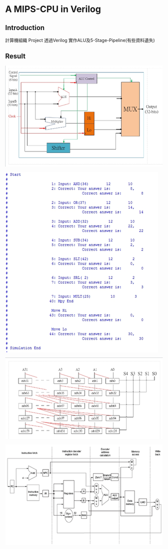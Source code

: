 # A MIPS-CPU in Verilog 

## Introduction

計算機組織 Project
透過Verilog 實作ALU及5-Stage-Pipeline(有些資料遺失)


## Result


![](https://github.com/HouHou0925/MIPS_CPU/blob/main/ALU/img/alu%20total.jpg)

![](https://github.com/HouHou0925/MIPS_CPU/blob/main/ALU/img/%E6%96%87%E5%AD%97%E7%B5%90%E6%9E%9C.jpg)

![](https://github.com/HouHou0925/MIPS_CPU/blob/main/ALU/img/%E4%BD%8D%E7%A7%BB.jpg)

![](https://github.com/HouHou0925/MIPS_CPU/blob/main/CPU/img/stage.png)

